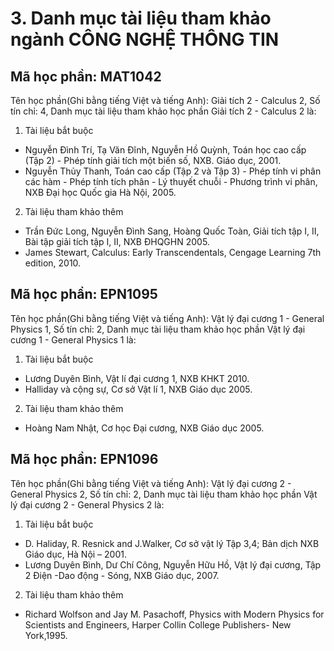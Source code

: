 # 3. Danh mục tài liệu tham khảo ngành CÔNG NGHỆ THÔNG TIN
## Mã học phần: MAT1042
Tên học phần(Ghi bằng tiếng Việt và tiếng Anh): Giải tích 2 - Calculus 2, Số tín chỉ: 4, Danh mục tài liệu tham khảo học phần Giải tích 2 - Calculus 2 là:
1. Tài liệu bắt buộc
- Nguyễn Đình Trí, Tạ Văn Đĩnh, Nguyễn Hồ Quỳnh, Toán học cao cấp (Tập 2) - Phép tính giải tích một biến số, NXB. Giáo dục, 2001.
- Nguyễn Thủy Thanh, Toán cao cấp (Tập 2 và Tập 3) - Phép tính vi phân các hàm - Phép tính tích phân - Lý thuyết chuỗi - Phương trình vi phân, NXB Đại học Quốc gia Hà Nội, 2005.
2. Tài liệu tham khảo thêm
- Trần Đức Long, Nguyễn Đình Sang, Hoàng Quốc Toàn, Giải tích tập I, II, Bài tập giải tích tập I, II, NXB ĐHQGHN 2005.
- James Stewart, Calculus: Early Transcendentals, Cengage Learning 7th edition, 2010.
## Mã học phần: EPN1095
Tên học phần(Ghi bằng tiếng Việt và tiếng Anh): Vật lý đại cương 1 - General Physics 1, Số tín chỉ: 2, Danh mục tài liệu tham khảo học phần Vật lý đại cương 1 - General Physics 1 là:
1. Tài liệu bắt buộc
- Lương Duyên Bình, Vật lí đại cương 1, NXB KHKT 2010.
- Halliday và cộng sự, Cơ sở Vật lí 1, NXB Giáo dục 2005.
2. Tài liệu tham khảo thêm
- Hoàng Nam Nhật, Cơ học Đại cương, NXB Giáo dục 2005.
## Mã học phần: EPN1096
Tên học phần(Ghi bằng tiếng Việt và tiếng Anh): Vật lý đại cương 2 - General Physics 2, Số tín chỉ: 2, Danh mục tài liệu tham khảo học phần Vật lý đại cương 2 - General Physics 2 là:
1. Tài liệu bắt buộc
- D. Haliday, R. Resnick and J.Walker, Cơ sở vật lý Tập 3,4; Bản dịch NXB Giáo dục, Hà Nội – 2001.
- Lương Duyên Bình, Dư Chí Công, Nguyễn Hữu Hồ, Vật lý đại cương, Tập 2 Điện -Dao động - Sóng, NXB Giáo dục, 2007.
2. Tài liệu tham khảo thêm
- Richard Wolfson and Jay M. Pasachoff, Physics with Modern Physics for Scientists and Engineers, Harper Collin College Publishers- New York,1995.
